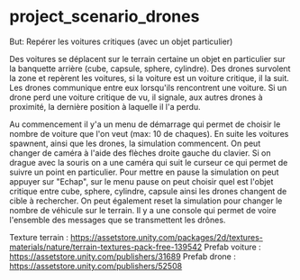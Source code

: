 # project_scenario_drones
But: Repérer les voitures critiques (avec un objet particulier)

Des voitures se déplacent sur le terrain certaine un objet en particulier sur la banquette arrière (cube, capsule, sphere, cylindre).
Des drones survolent la zone et repèrent les voitures, si la voiture est un voiture critique, il la suit. Les drones communique entre eux lorsqu'ils rencontrent une voiture.
Si un drone perd une voiture critique de vu, il signale, aux autres drones à proximité, la dernière position à laquelle il l'a perdu.


Au commencement il y'a un menu de démarrage qui permet de choisir le nombre de voiture que l'on veut (max: 10 de chaques).
En suite les voitures spawnent, ainsi que les drones, la simulation commencent. On peut changer de caméra à l'aide des flèches droite gauche du clavier.
Si on drague avec la souris on a une caméra qui suit le curseur ce qui permet de suivre un point en particulier.
Pour mettre en pause la simulation on peut appuyer sur "Echap", sur le menu pause on peut choisir quel est l'objet critique entre cube, sphere, cylindre, capsule ainsi les drones changent de cible à rechercher.
On peut également reset la simulation pour changer le nombre de véhicule sur le terrain.
Il y a une console qui permet de voire l'ensemble des messages que se transmettent les drônes.


Texture terrain :
https://assetstore.unity.com/packages/2d/textures-materials/nature/terrain-textures-pack-free-139542
Prefab voiture :
https://assetstore.unity.com/publishers/31689
Prefab drone :
https://assetstore.unity.com/publishers/52508
